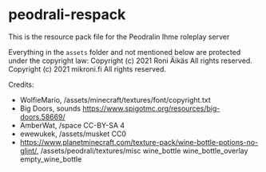 # peodrali-respack

This is the resource pack file for the Peodralin Ihme roleplay server

Everything in the `assets` folder and not mentioned below are protected under the copyright law:
Copyright (c) 2021 Roni Äikäs All rights reserved.
Copyright (c) 2021 mikroni.fi All rights reserved.

Credits:
- WolfieMario, /assets/minecraft/textures/font/copyright.txt
- Big Doors, sounds https://www.spigotmc.org/resources/big-doors.58669/
- AmberWat, /space CC-BY-SA 4
- ewewukek, /assets/musket CC0
- https://www.planetminecraft.com/texture-pack/wine-bottle-potions-no-glint/, /assets/peodrali/textures/misc wine_bottle wine_bottle_overlay empty_wine_bottle
